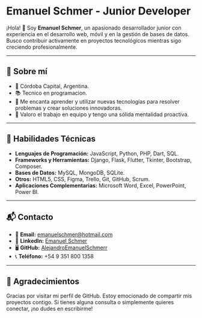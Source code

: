 
# Emanuel Schmer - Junior Developer

¡Hola! 👋 Soy **Emanuel Schmer**, un apasionado desarrollador junior con experiencia en el desarrollo web, móvil y en la gestión de bases de datos. Busco contribuir activamente en proyectos tecnológicos mientras sigo creciendo profesionalmente.

---

## 🌟 Sobre mí

- 📍 Córdoba Capital, Argentina.  
- 📚 Tecnico en programacion.  
- 🌱 Me encanta aprender y utilizar nuevas tecnologías para resolver problemas y crear soluciones innovadoras.  
- 🤝 Valoro el trabajo en equipo y tengo una sólida mentalidad proactiva.  

---

## 💼 Habilidades Técnicas

- **Lenguajes de Programación:** JavaScript, Python, PHP, Dart, SQL.  
- **Frameworks y Herramientas:** Django, Flask, Flutter, Tkinter, Bootstrap, Composer.  
- **Bases de Datos:** MySQL, MongoDB, SQLite.  
- **Otros:** HTML5, CSS, Figma, Trello, Git, GitHub, Scrum.  
- **Aplicaciones Complementarias:** Microsoft Word, Excel, PowerPoint, Power BI.  

---

## 📬 Contacto

- 📧 **Email:** [emanuelschmer@hotmail.com](mailto:emanuelschmer@hotmail.com)  
- 💼 **LinkedIn:** [Emanuel Schmer](https://www.linkedin.com/in/alejandro-emanuel-schmer-05a75a236/)  
- 🖥️ **GitHub:** [AlejandroEmanuelSchmerr](https://github.com/AlejandroEmanuelSchmerr)  
- 📞 **Teléfono:** +54 9 351 800 1358  

---

## 🎉 Agradecimientos

Gracias por visitar mi perfil de GitHub. Estoy emocionado de compartir mis proyectos contigo. Si tienes alguna consulta o simplemente quieres conectar, ¡no dudes en escribirme!

